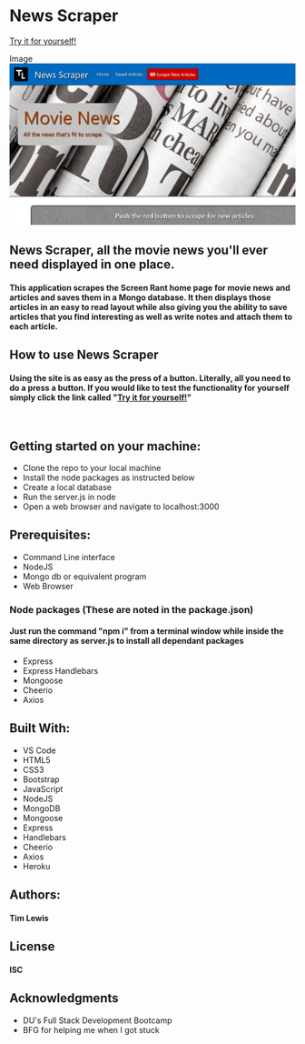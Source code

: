 # News Scraper
[Try it for yourself!](https://agile-garden-25337.herokuapp.com/ "News Scraper")

Image
<kbd>![Home page](./public/assets/images/nsHome.png "Home page")</kbd>

## News Scraper, all the movie news you'll ever need displayed in one place.
#### This application scrapes the Screen Rant home page for movie news and articles and saves them in a Mongo database.  It then displays those articles in an easy to read layout while also giving you the ability to save articles that you find  interesting as well as write notes and attach them to each article.

## How to use News Scraper
#### Using the site is as easy as the press of a button.  Literally, all you need to do a press a button.  If you would like to test the functionality for yourself simply click the link called "[Try it for yourself!](https://agile-garden-25337.herokuapp.com/ "News Scraper")"  


<br>

## Getting started on your machine: 
* Clone the repo to your local machine
* Install the node packages as instructed below
* Create a local database
* Run the server.js in node
* Open a web browser and navigate to localhost:3000


## Prerequisites:
* Command Line interface
* NodeJS
* Mongo db or equivalent program
* Web Browser


### Node packages (These are noted in the package.json)
#### Just run the command "npm i" from a terminal window while inside the same directory as server.js to install all dependant packages
* Express
* Express Handlebars
* Mongoose
* Cheerio
* Axios


## Built With: 
* VS Code
* HTML5
* CSS3
* Bootstrap
* JavaScript
* NodeJS
* MongoDB
* Mongoose
* Express
* Handlebars
* Cheerio
* Axios
* Heroku


## Authors: 
#### Tim Lewis


## License
#### ISC


## Acknowledgments
* DU's Full Stack Development Bootcamp<br>
* BFG for helping me when I got stuck
